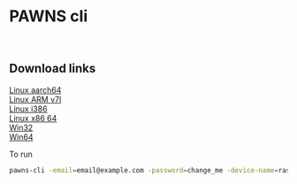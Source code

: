 # PAWNS cli
​
## Download links

[Linux aarch64](https://download.iproyal.com/pawns-cli/latest/linux_aarch64/pawns-cli)\
[Linux ARM v7l](https://download.iproyal.com/pawns-cli/latest/linux_armv7l/pawns-cli)\
[Linux i386](https://download.iproyal.com/pawns-cli/latest/linux_i386/pawns-cli)\
[Linux x86 64](https://download.iproyal.com/pawns-cli/latest/linux_x86_64/pawns-cli)\
[Win32](https://download.iproyal.com/pawns-cli/latest/win32/pawns-cli.exe)\
[Win64](https://download.iproyal.com/pawns-cli/latest/win64/pawns-cli.exe)

To run
​
```bash
pawns-cli -email=email@example.com -password=change_me -device-name=raspberrypi -accept-tos
```
